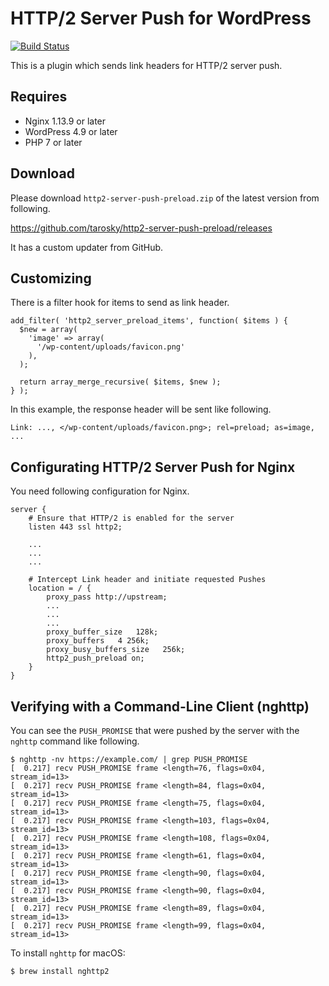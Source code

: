 # HTTP/2 Server Push for WordPress

[![Build Status](https://travis-ci.org/tarosky/http2-server-push-preload.svg?branch=master)](https://travis-ci.org/tarosky/http2-server-push-preload)

This is a plugin which sends link headers for HTTP/2 server push.

## Requires

* Nginx 1.13.9 or later
* WordPress 4.9 or later
* PHP 7 or later

## Download

Please download `http2-server-push-preload.zip` of the latest version from following.

https://github.com/tarosky/http2-server-push-preload/releases

It has a custom updater from GitHub.

## Customizing

There is a filter hook for items to send as link header.

```
add_filter( 'http2_server_preload_items', function( $items ) {
  $new = array(
    'image' => array(
      '/wp-content/uploads/favicon.png'
    ),
  );

  return array_merge_recursive( $items, $new );
} );
```

In this example, the response header will be sent like following.

```
Link: ..., </wp-content/uploads/favicon.png>; rel=preload; as=image, ...
```

## Configurating HTTP/2 Server Push for Nginx

You need following configuration for Nginx.

```
server {
    # Ensure that HTTP/2 is enabled for the server
    listen 443 ssl http2;

    ...
    ...
    ...

    # Intercept Link header and initiate requested Pushes
    location = / {
        proxy_pass http://upstream;
        ...
        ...
        ...
        proxy_buffer_size   128k;
        proxy_buffers   4 256k;
        proxy_busy_buffers_size   256k;
        http2_push_preload on;
    }
}
```

## Verifying with a Command-Line Client (nghttp)

You can see the `PUSH_PROMISE` that were pushed by the server with the `nghttp` command like following.

```
$ nghttp -nv https://example.com/ | grep PUSH_PROMISE
[  0.217] recv PUSH_PROMISE frame <length=76, flags=0x04, stream_id=13>
[  0.217] recv PUSH_PROMISE frame <length=84, flags=0x04, stream_id=13>
[  0.217] recv PUSH_PROMISE frame <length=75, flags=0x04, stream_id=13>
[  0.217] recv PUSH_PROMISE frame <length=103, flags=0x04, stream_id=13>
[  0.217] recv PUSH_PROMISE frame <length=108, flags=0x04, stream_id=13>
[  0.217] recv PUSH_PROMISE frame <length=61, flags=0x04, stream_id=13>
[  0.217] recv PUSH_PROMISE frame <length=90, flags=0x04, stream_id=13>
[  0.217] recv PUSH_PROMISE frame <length=90, flags=0x04, stream_id=13>
[  0.217] recv PUSH_PROMISE frame <length=89, flags=0x04, stream_id=13>
[  0.217] recv PUSH_PROMISE frame <length=99, flags=0x04, stream_id=13>
```

To install `nghttp` for macOS:

```
$ brew install nghttp2
```
